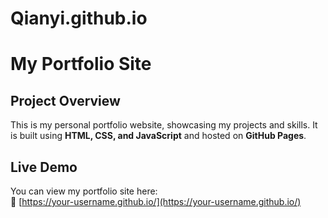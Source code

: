 # Qianyi.github.io
# My Portfolio Site

## Project Overview
This is my personal portfolio website, showcasing my projects and skills. It is built using **HTML, CSS, and JavaScript** and hosted on **GitHub Pages**.

## Live Demo
You can view my portfolio site here:  
🔗 [https://your-username.github.io/](https://your-username.github.io/)  




